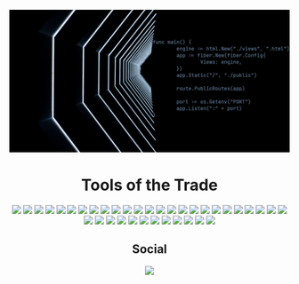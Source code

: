 
![GitHub Header](github-header.jpg "Header")

<h1 align="center">Tools of the Trade</h1>
<p align="center">
<img src="http://img.shields.io/badge/-Python-0073AA?style=flat&logo=python&logoColor=white"/>
<img src="http://img.shields.io/badge/-Go-00ADD8?style=flat&logo=go&logoColor=white"/>
<img src="https://img.shields.io/badge/-JavaScript-%23F7DF1C?style=flat&logo=javascript&logoColor=000000&labelColor=%23F7DF1C&color=%23FFCE5A"/>
<img src="https://img.shields.io/badge/-HTML5-%23E44D27?style=flat&logo=html5&logoColor=white"/>
<img src="https://img.shields.io/badge/-CSS3-%231572B6?style=flat&logo=css3"/>
<img src="http://img.shields.io/badge/-JSON-000000?style=flat&logo=JSON&logoColor=white"/>
<img src="http://img.shields.io/badge/-Markdown-000000?style=flat&logo=Markdown&logoColor=white"/>
<img src="https://img.shields.io/badge/MongoDB-%234ea94b.svg?style=flat&logo=mongodb&logoColor=white"/>
<img src="https://img.shields.io/badge/MariaDB-003545?style=flat&logo=mariadb&logoColor=white"/>
<img src="http://img.shields.io/badge/-MySQL-007599?style=flat&logo=MySQL&logoColor=white"/>
<img src="https://img.shields.io/badge/phpMyAdmin-6C78AF.svg?style=flat&logo=phpMyAdmin&logoColor=%2361DAFB"/>
<img src="http://img.shields.io/badge/-WordPress-0073AA?style=flat&logo=wordpress&logoColor=white"/>
<img src="http://img.shields.io/badge/-Jekyll-CC0000?style=flat&logo=Jekyll&logoColor=white"/>
<img src="http://img.shields.io/badge/-Bootstrap-7952B3?style=flat&logo=bootstrap&logoColor=white"/>
<img src="https://img.shields.io/badge/-Nodejs-black?style=flat&logo=Node.js"/>
<img src="http://img.shields.io/badge/-npm-CB3837?style=flat&logo=npm&logoColor=white"/>
<img src="http://img.shields.io/badge/-Django-092E20?style=flat&logo=django&logoColor=white"/>
<img src="https://img.shields.io/badge/-React-61DAFB?style=flat&logo=React&logoColor=white"/>
<img src="http://img.shields.io/badge/-NGINX-269539?style=flat&logo=nginx&logoColor=white"/>
<img src="http://img.shields.io/badge/-Apache-E11E27?style=flat&logo=apache"/>
<img src="https://img.shields.io/badge/Let&apos;s%20Encrypt-003A70.svg?style=flat&logo=letsencrypt&logoColor=white"/>
<img src="https://img.shields.io/badge/DigitalOcean-%230167ff.svg?style=flat&logo=digitalOcean&logoColor=white"/>
<img src="https://img.shields.io/badge/Linode-00A95C.svg?style=flat&logo=Linode&logoColor=white"/>
<img src="http://img.shields.io/badge/-Prettier-F7B93E?style=flat&logo=Prettier&logoColor=white"/>
<img src="https://img.shields.io/badge/-Git-%23F05032?style=flat&logo=git&logoColor=%23ffffff"/>
<img src="https://img.shields.io/badge/-Gitlab-FC6D26?style=flat&logo=gitlab&logoColor=%23ffffff"/>
<img src="https://img.shields.io/badge/-GitHub-181717?style=flat&logo=Github&logoColor=%23ffffff"/>
<img src="https://img.shields.io/badge/Docker-2496ED.svg?style=flat&logo=Docker&logoColor=white"/>
<img src="https://img.shields.io/badge/VirtualBox-183A61.svg?style=flat&logo=VirtualBox&logoColor=white"/>
<img src="http://img.shields.io/badge/-Vim-019733?style=flat&logo=vim&logoColor=white"/>
<img src="https://img.shields.io/badge/V%20S%20Codium-0078d7.svg?style=flat&logo=visual-studio-code&logoColor=white"/>
<img src="http://img.shields.io/badge/-ONLYOFFICE-444444?style=flat&logo=ONLYOFFICE&logoColor=white"/>
<img src="https://img.shields.io/badge/-GIMP-5C5543?style=flat&logo=GIMP&logoColor=%23ffffff"/>
<img src="http://img.shields.io/badge/-ArchLinux-1793D1?style=flat&logo=ArchLinux&logoColor=white"/>
<img src="http://img.shields.io/badge/-Ubuntu-E95420?style=flat&logo=Ubuntu&logoColor=white"/>
<img src="http://img.shields.io/badge/-Debian-A81D33?style=flat&logo=Debian&logoColor=white"/>
<img src="http://img.shields.io/badge/-RockyLinux-10B981?style=flat&logo=RockyLinux&logoColor=white"/>
</p>
<h2 align="center">Social</h2>
<p align="center">
<a href="https://www.linkedin.com/in/boyd-gordon-27071a247/?lipi=urn%3Ali%3Apage%3Ad_flagship3_feed%3BesZpyVJhTg2x6%2B3%2FK1S2fQ%3D%3D"><img src="http://img.shields.io/badge/-LinkedIn-0A66C2?style=flat&logo=linkedIn&logoColor=white"/></a>
</p>